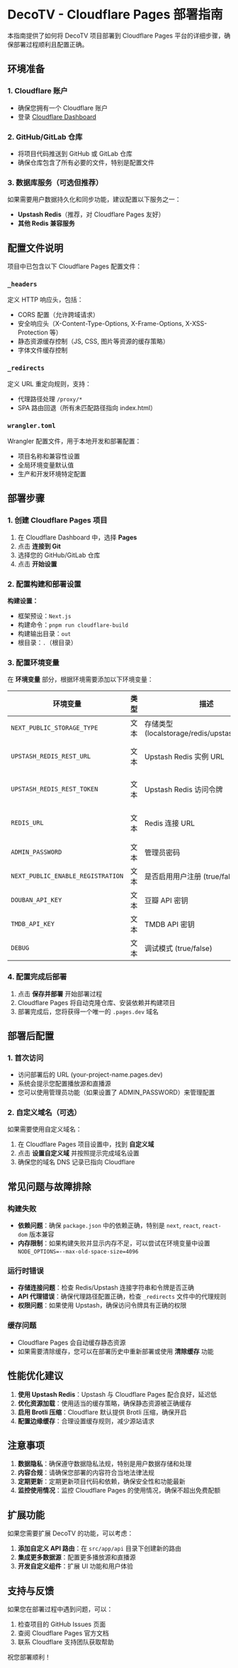 # DecoTV - Cloudflare Pages 部署指南

本指南提供了如何将 DecoTV 项目部署到 Cloudflare Pages 平台的详细步骤，确保部署过程顺利且配置正确。

## 环境准备

### 1. Cloudflare 账户
- 确保您拥有一个 Cloudflare 账户
- 登录 [Cloudflare Dashboard](https://dash.cloudflare.com/)

### 2. GitHub/GitLab 仓库
- 将项目代码推送到 GitHub 或 GitLab 仓库
- 确保仓库包含了所有必要的文件，特别是配置文件

### 3. 数据库服务（可选但推荐）
如果需要用户数据持久化和同步功能，建议配置以下服务之一：
- **Upstash Redis**（推荐，对 Cloudflare Pages 友好）
- **其他 Redis 兼容服务**

## 配置文件说明

项目中已包含以下 Cloudflare Pages 配置文件：

### `_headers`
定义 HTTP 响应头，包括：
- CORS 配置（允许跨域请求）
- 安全响应头（X-Content-Type-Options, X-Frame-Options, X-XSS-Protection 等）
- 静态资源缓存控制（JS, CSS, 图片等资源的缓存策略）
- 字体文件缓存控制

### `_redirects`
定义 URL 重定向规则，支持：
- 代理路径处理 `/proxy/*`
- SPA 路由回退（所有未匹配路径指向 index.html）

### `wrangler.toml`
Wrangler 配置文件，用于本地开发和部署配置：
- 项目名称和兼容性设置
- 全局环境变量默认值
- 生产和开发环境特定配置

## 部署步骤

### 1. 创建 Cloudflare Pages 项目

1. 在 Cloudflare Dashboard 中，选择 **Pages**
2. 点击 **连接到 Git**
3. 选择您的 GitHub/GitLab 仓库
4. 点击 **开始设置**

### 2. 配置构建和部署设置

**构建设置：**
- 框架预设：`Next.js`
- 构建命令：`pnpm run cloudflare-build`
- 构建输出目录：`out`
- 根目录：`.`（根目录）

### 3. 配置环境变量

在 **环境变量** 部分，根据环境需要添加以下环境变量：

| 环境变量 | 类型 | 描述 | 是否必须 | 默认值 |
|---------|------|------|---------|--------|
| `NEXT_PUBLIC_STORAGE_TYPE` | 文本 | 存储类型 (localstorage/redis/upstash/kvrocks) | 推荐 | `localstorage` |
| `UPSTASH_REDIS_REST_URL` | 文本 | Upstash Redis 实例 URL | 使用 upstash 时必须 | - |
| `UPSTASH_REDIS_REST_TOKEN` | 文本 | Upstash Redis 访问令牌 | 使用 upstash 时必须 | - |
| `REDIS_URL` | 文本 | Redis 连接 URL | 使用 redis 时必须 | - |
| `ADMIN_PASSWORD` | 文本 | 管理员密码 | 可选 | - |
| `NEXT_PUBLIC_ENABLE_REGISTRATION` | 文本 | 是否启用用户注册 (true/false) | 可选 | `false` |
| `DOUBAN_API_KEY` | 文本 | 豆瓣 API 密钥 | 可选 | - |
| `TMDB_API_KEY` | 文本 | TMDB API 密钥 | 可选 | - |
| `DEBUG` | 文本 | 调试模式 (true/false) | 可选 | `false` |

### 4. 配置完成后部署

1. 点击 **保存并部署** 开始部署过程
2. Cloudflare Pages 将自动克隆仓库、安装依赖并构建项目
3. 部署完成后，您将获得一个唯一的 `.pages.dev` 域名

## 部署后配置

### 1. 首次访问

- 访问部署后的 URL (your-project-name.pages.dev)
- 系统会提示您配置播放源和直播源
- 您可以使用管理员功能（如果设置了 ADMIN_PASSWORD）来管理配置

### 2. 自定义域名（可选）

如果需要使用自定义域名：

1. 在 Cloudflare Pages 项目设置中，找到 **自定义域**
2. 点击 **设置自定义域** 并按照提示完成域名设置
3. 确保您的域名 DNS 记录已指向 Cloudflare

## 常见问题与故障排除

### 构建失败

- **依赖问题**：确保 `package.json` 中的依赖正确，特别是 `next`, `react`, `react-dom` 版本兼容
- **内存限制**：如果构建失败并显示内存不足，可以尝试在环境变量中设置 `NODE_OPTIONS=--max-old-space-size=4096`

### 运行时错误

- **存储连接问题**：检查 Redis/Upstash 连接字符串和令牌是否正确
- **API 代理错误**：确保代理路径配置正确，检查 `_redirects` 文件中的代理规则
- **权限问题**：如果使用 Upstash，确保访问令牌具有正确的权限

### 缓存问题

- Cloudflare Pages 会自动缓存静态资源
- 如果需要清除缓存，您可以在部署历史中重新部署或使用 **清除缓存** 功能

## 性能优化建议

1. **使用 Upstash Redis**：Upstash 与 Cloudflare Pages 配合良好，延迟低
2. **优化资源加载**：使用适当的缓存策略，确保静态资源被正确缓存
3. **启用 Brotli 压缩**：Cloudflare 默认提供 Brotli 压缩，确保开启
4. **配置边缘缓存**：合理设置缓存规则，减少源站请求

## 注意事项

1. **数据隐私**：确保遵守数据隐私法规，特别是用户数据存储和处理
2. **内容合规**：请确保您部署的内容符合当地法律法规
3. **定期更新**：定期更新项目代码和依赖，确保安全性和功能最新
4. **监控使用情况**：监控 Cloudflare Pages 的使用情况，确保不超出免费配额

## 扩展功能

如果您需要扩展 DecoTV 的功能，可以考虑：

1. **添加自定义 API 路由**：在 `src/app/api` 目录下创建新的路由
2. **集成更多数据源**：配置更多播放源和直播源
3. **开发自定义组件**：扩展 UI 功能和用户体验

## 支持与反馈

如果您在部署过程中遇到问题，可以：

1. 检查项目的 GitHub Issues 页面
2. 查阅 Cloudflare Pages 官方文档
3. 联系 Cloudflare 支持团队获取帮助

祝您部署顺利！